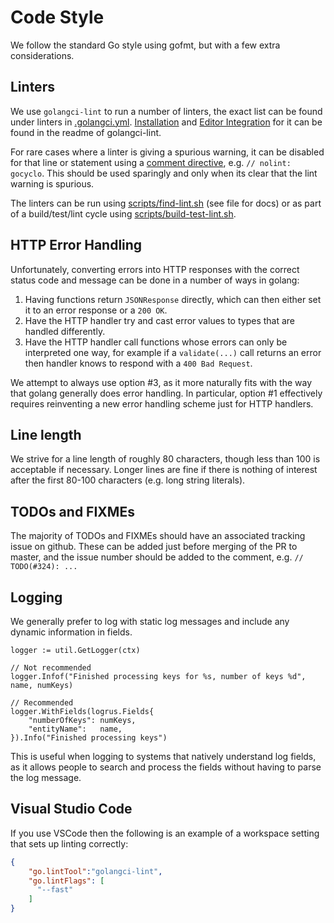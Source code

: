 # Code Style

We follow the standard Go style using gofmt, but with a few extra
considerations.

## Linters

We use `golangci-lint` to run a number of linters, the exact list can be found under linters
in [.golangci.yml](.golangci.yml). [Installation](https://github.com/golangci/golangci-lint#install) and [Editor Integration](https://github.com/golangci/golangci-lint#editor-integration) for it can be found in the readme of golangci-lint.

For rare cases where a linter is giving a spurious warning, it can be disabled
for that line or statement using a [comment directive](https://github.com/alecthomas/gometalinter#comment-directives), e.g.
`// nolint: gocyclo`. This should be used sparingly and only when its clear
that the lint warning is spurious.

The linters can be run using [scripts/find-lint.sh](scripts/find-lint.sh)
(see file for docs) or as part of a build/test/lint cycle using
[scripts/build-test-lint.sh](scripts/build-test-lint.sh).


## HTTP Error Handling

Unfortunately, converting errors into HTTP responses with the correct status
code and message can be done in a number of ways in golang:

1. Having functions return `JSONResponse` directly, which can then either set
   it to an error response or a `200 OK`.
2. Have the HTTP handler try and cast error values to types that are handled
   differently.
3. Have the HTTP handler call functions whose errors can only be interpreted
   one way, for example if a `validate(...)` call returns an error then handler
   knows to respond with a `400 Bad Request`.

We attempt to always use option #3, as it more naturally fits with the way that
golang generally does error handling. In particular, option #1 effectively
requires reinventing a new error handling scheme just for HTTP handlers.


## Line length

We strive for a line length of roughly 80 characters, though less than 100 is
acceptable if necessary. Longer lines are fine if there is nothing of interest
after the first 80-100 characters (e.g. long string literals).


## TODOs and FIXMEs

The majority of TODOs and FIXMEs should have an associated tracking issue on
github. These can be added just before merging of the PR to master, and the
issue number should be added to the comment, e.g. `// TODO(#324): ...`


## Logging

We generally prefer to log with static log messages and include any dynamic
information in fields.

```golang
logger := util.GetLogger(ctx)

// Not recommended
logger.Infof("Finished processing keys for %s, number of keys %d", name, numKeys)

// Recommended
logger.WithFields(logrus.Fields{
    "numberOfKeys": numKeys,
    "entityName":   name,
}).Info("Finished processing keys")
```

This is useful when logging to systems that natively understand log fields, as
it allows people to search and process the fields without having to parse the
log message.


## Visual Studio Code

If you use VSCode then the following is an example of a workspace setting that
sets up linting correctly:

```json
{
    "go.lintTool":"golangci-lint",
    "go.lintFlags": [
      "--fast"
    ]
}
```
